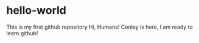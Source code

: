 # hello-world
This is my first github repository
Hi, Humans!
Conley is here, I am ready to learn github!
